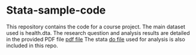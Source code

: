 # Stata-sample-code

This repository contains the code for a course project. The main dataset used is health.dta. 
The research question and analysis results are detailed in the provided PDF file [pdf file](https://github.com/Huiyu1999/Stata-sample-code/blob/main/summer_final_Yu.pdf)
The stata [do file](https://github.com/Huiyu1999/Stata-sample-code/blob/main/analysis-final.do) used for analysis is also included in this repo.
